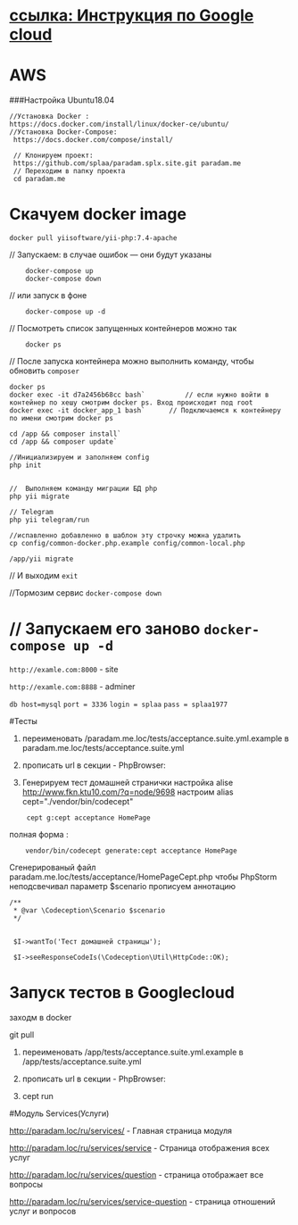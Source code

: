 
#  [ссылка: Инструкция по Google cloud](https://docs.google.com/document/d/144eI2NVO05XxZ2xTOvmInJeOlf5XHTP8Zyuvw5gIDD8/edit?usp=sharing)

#   AWS 
###Настройка Ubuntu18.04

    //Установка Docker : 
    https://docs.docker.com/install/linux/docker-ce/ubuntu/
    //Установка Docker-Compose:
     https://docs.docker.com/compose/install/

     // Клонируем проект:
     https://github.com/splaa/paradam.splx.site.git paradam.me
     // Переходим в папку проекта
     cd paradam.me



# Скачуем docker image 

    docker pull yiisoftware/yii-php:7.4-apache

// Запускаем:  в случае ошибок — они будут указаны

        docker-compose up 
        docker-compose down

//  или запуск в фоне

        docker-compose up -d 

// Посмотреть список запущенных контейнеров можно так

        docker ps  								

// После запуска контейнера можно выполнить команду, 
чтобы обновить `composer`

    docker ps 
    docker exec -it d7a2456b68cc bash`  		// если нужно войти в контейнер по хешу смотрим docker ps. Вход происходит под root
    docker exec -it docker_app_1 bash` 		// Подключаемся к контейнеру по имени смотрим docker ps

    cd /app && composer install`
    cd /app && composer update`

    //Инициализируем и заполняем config
    php init  
   
                             
    //	Выполняем команду миграции БД php 
    php yii migrate
    
    // Telegram
    php yii telegram/run                              

    //испавленно добавленно в шаблон эту строчку можна удалить
    cp config/common-docker.php.example config/common-local.php

    /app/yii migrate


// И выходим 
`exit`

//Тормозим сервис
`docker-compose down`

// Запускаем его заново 
`docker-compose up -d`
======



`http://examle.com:8000` - site

`http://examle.com:8888` - adminer

`db host=mysql`
`port = 3336`
`login = splaa`
`pass = splaa1977`


#Тесты
1. переименовать /paradam.me.loc/tests/acceptance.suite.yml.example
в paradam.me.loc/tests/acceptance.suite.yml

2. прописать url в секции  - PhpBrowser:
    
3. Генерируем тест домашней странички 
настройка alise  http://www.fkn.ktu10.com/?q=node/9698
 настроим alias cept="./vendor/bin/codecept"
    
        cept g:cept acceptance HomePage

полная форма :
    
        vendor/bin/codecept generate:cept acceptance HomePage

Сгенерированый файл paradam.me.loc/tests/acceptance/HomePageCept.php
чтобы PhpStorm неподсвечивал параметр $scenario прописуем аннотацию

    /**
	 * @var \Codeception\Scenario $scenario
	 */
	 
	 
	 $I->wantTo('Тест домашней страницы');
	 
	 $I->seeResponseCodeIs(\Codeception\Util\HttpCode::OK);
	 
# Запуск тестов в Googlecloud


заходм в docker

git pull

1. переименовать /app/tests/acceptance.suite.yml.example
в /app/tests/acceptance.suite.yml

2. прописать url в секции  - PhpBrowser:

3. cept run


#Модуль Services(Услуги)

http://paradam.loc/ru/services/  - Главная страница модуля

http://paradam.loc/ru/services/service - Страница отображения всех услуг

http://paradam.loc/ru/services/question - страница отображает все вопросы

http://paradam.loc/ru/services/service-question - страница отношений услуг и вопросов


